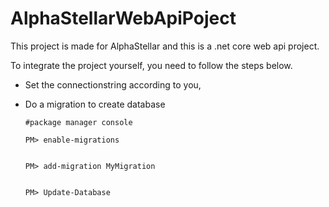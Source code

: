 # AlphaStellarWebApiPoject

This project is made for AlphaStellar and this is a .net core web api project.

To integrate the project yourself, you need to follow the steps below.

- Set the connectionstring according to you, 
- Do a migration to create database
  
      #package manager console
      
      PM> enable-migrations
      
      
      PM> add-migration MyMigration
      
      
      PM> Update-Database
      
